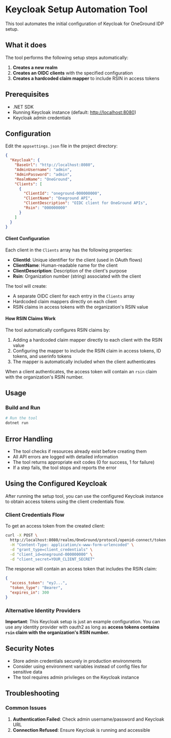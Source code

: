 # Keycloak Setup Automation Tool

This tool automates the initial configuration of Keycloak for OneGround IDP setup.

## What it does

The tool performs the following setup steps automatically:

1. **Creates a new realm**
2. **Creates an OIDC clients** with the specified configuration
3. **Creates a hardcoded claim mapper** to include RSIN in access tokens

## Prerequisites

- .NET SDK
- Running Keycloak instance (default: <http://localhost:8080>)
- Keycloak admin credentials

## Configuration

Edit the `appsettings.json` file in the project directory:

```json
{
  "Keycloak": {
    "BaseUrl": "http://localhost:8080",
    "AdminUsername": "admin",
    "AdminPassword": "admin",
    "RealmName": "OneGround",
    "Clients": [
      {
        "ClientId": "oneground-000000000",
        "ClientName": "Oneground API",
        "ClientDescription": "OIDC client for OneGround APIs",
        "Rsin": "000000000"
      }
    ]
  }
}
```

#### Client Configuration

Each client in the `Clients` array has the following properties:

- **ClientId**: Unique identifier for the client (used in OAuth flows)
- **ClientName**: Human-readable name for the client
- **ClientDescription**: Description of the client's purpose
- **Rsin**: Organization number (string) associated with the client

The tool will create:

- A separate OIDC client for each entry in the `Clients` array
- Hardcoded claim mappers directly on each client
- RSIN claims in access tokens with the organization's RSIN value

#### How RSIN Claims Work

The tool automatically configures RSIN claims by:

1. Adding a hardcoded claim mapper directly to each client with the RSIN value
2. Configuring the mapper to include the RSIN claim in access tokens, ID tokens, and userinfo tokens
3. The mapper is automatically included when the client authenticates

When a client authenticates, the access token will contain an `rsin` claim with the organization's RSIN number.

## Usage

### Build and Run

```bash
# Run the tool
dotnet run
```

## Error Handling

- The tool checks if resources already exist before creating them
- All API errors are logged with detailed information
- The tool returns appropriate exit codes (0 for success, 1 for failure)
- If a step fails, the tool stops and reports the error

## Using the Configured Keycloak

After running the setup tool, you can use the configured Keycloak instance to obtain access tokens using the client credentials flow.

### Client Credentials Flow

To get an access token from the created client:

```bash
curl -X POST \
  http://localhost:8080/realms/OneGround/protocol/openid-connect/token \
  -H "Content-Type: application/x-www-form-urlencoded" \
  -d "grant_type=client_credentials" \
  -d "client_id=oneground-000000000" \
  -d "client_secret=YOUR_CLIENT_SECRET"
```

The response will contain an access token that includes the RSIN claim:

```json
{
  "access_token": "eyJ...",
  "token_type": "Bearer",
  "expires_in": 300
}
```

### Alternative Identity Providers

**Important**: This Keycloak setup is just an example configuration. You can use any identity provider with oauth2 as long as **access tokens contains `rsin` claim with the organization's RSIN number.**

## Security Notes

- Store admin credentials securely in production environments
- Consider using environment variables instead of config files for sensitive data
- The tool requires admin privileges on the Keycloak instance

## Troubleshooting

### Common Issues

1. **Authentication Failed**: Check admin username/password and Keycloak URL
2. **Connection Refused**: Ensure Keycloak is running and accessible

